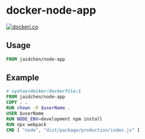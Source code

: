 # docker-node-app

[![dockeri.co](https://dockeri.co/image/jaidchen/node-app)](https://hub.docker.com/r/jaidchen/node-app)

## Usage

```Dockerfile
FROM jaidchen/node-app
```

## Example
```Dockerfile
# syntax=docker/dockerfile:1
FROM jaidchen/node-app
COPY . .
RUN chown -R $userName .
USER $userName
RUN NODE_ENV=development npm install
RUN npx webpack
CMD [ "node", "dist/package/production/index.js" ]
```